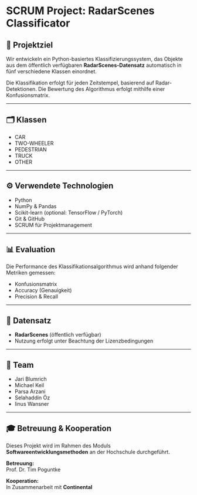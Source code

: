 # SCRUM Project: RadarScenes Classificator

## 🎯 Projektziel

Wir entwickeln ein Python-basiertes Klassifizierungssystem, das Objekte aus dem öffentlich verfügbaren **RadarScenes-Datensatz** automatisch in fünf verschiedene Klassen einordnet.

Die Klassifikation erfolgt für jeden Zeitstempel, basierend auf Radar-Detektionen. Die Bewertung des Algorithmus erfolgt mithilfe einer Konfusionsmatrix.

---

## 🗂️ Klassen

- CAR  
- TWO-WHEELER  
- PEDESTRIAN  
- TRUCK  
- OTHER  

---

## ⚙️ Verwendete Technologien

- Python
- NumPy & Pandas
- Scikit-learn (optional: TensorFlow / PyTorch)
- Git & GitHub
- SCRUM für Projektmanagement

---

## 📊 Evaluation

Die Performance des Klassifikationsalgorithmus wird anhand folgender Metriken gemessen:

- Konfusionsmatrix
- Accuracy (Genauigkeit)
- Precision & Recall

---

## 📁 Datensatz

- **RadarScenes** (öffentlich verfügbar)
- Nutzung erfolgt unter Beachtung der Lizenzbedingungen

---

## 👥 Team
- Jari Blumrich
- Michael Keil
- Parsa Arzani
- Selahaddin Öz
- linus Wansner

---

## 🎓 Betreuung & Kooperation

Dieses Projekt wird im Rahmen des Moduls **Softwareentwicklungsmethoden** an der Hochschule durchgeführt.

**Betreuung:**  
Prof. Dr. Tim Poguntke

**Kooperation:**  
In Zusammenarbeit mit **Continental**

